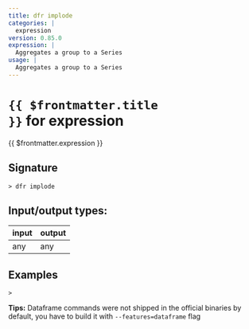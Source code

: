 ```yaml
---
title: dfr implode
categories: |
  expression
version: 0.85.0
expression: |
  Aggregates a group to a Series
usage: |
  Aggregates a group to a Series
---
```

<!-- This file is automatically generated. Please edit the command in https://github.com/nushell/nushell instead. -->

# <code>{{ $frontmatter.title }}</code> for expression

<div class='command-title'>{{ $frontmatter.expression }}</div>

## Signature

```> dfr implode ```


## Input/output types:

| input | output |
| ----- | ------ |
| any   | any    |

## Examples


```shell
>

```


**Tips:** Dataframe commands were not shipped in the official binaries by default, you have to build it with `--features=dataframe` flag